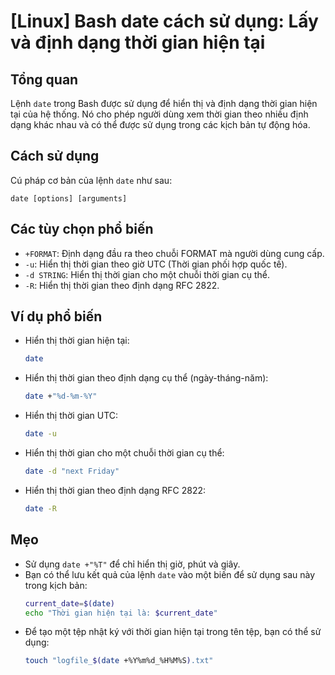 # [Linux] Bash date cách sử dụng: Lấy và định dạng thời gian hiện tại

## Tổng quan
Lệnh `date` trong Bash được sử dụng để hiển thị và định dạng thời gian hiện tại của hệ thống. Nó cho phép người dùng xem thời gian theo nhiều định dạng khác nhau và có thể được sử dụng trong các kịch bản tự động hóa.

## Cách sử dụng
Cú pháp cơ bản của lệnh `date` như sau:
```
date [options] [arguments]
```

## Các tùy chọn phổ biến
- `+FORMAT`: Định dạng đầu ra theo chuỗi FORMAT mà người dùng cung cấp.
- `-u`: Hiển thị thời gian theo giờ UTC (Thời gian phối hợp quốc tế).
- `-d STRING`: Hiển thị thời gian cho một chuỗi thời gian cụ thể.
- `-R`: Hiển thị thời gian theo định dạng RFC 2822.

## Ví dụ phổ biến
- Hiển thị thời gian hiện tại:
  ```bash
  date
  ```

- Hiển thị thời gian theo định dạng cụ thể (ngày-tháng-năm):
  ```bash
  date +"%d-%m-%Y"
  ```

- Hiển thị thời gian UTC:
  ```bash
  date -u
  ```

- Hiển thị thời gian cho một chuỗi thời gian cụ thể:
  ```bash
  date -d "next Friday"
  ```

- Hiển thị thời gian theo định dạng RFC 2822:
  ```bash
  date -R
  ```

## Mẹo
- Sử dụng `date +"%T"` để chỉ hiển thị giờ, phút và giây.
- Bạn có thể lưu kết quả của lệnh `date` vào một biến để sử dụng sau này trong kịch bản:
  ```bash
  current_date=$(date)
  echo "Thời gian hiện tại là: $current_date"
  ```
- Để tạo một tệp nhật ký với thời gian hiện tại trong tên tệp, bạn có thể sử dụng:
  ```bash
  touch "logfile_$(date +%Y%m%d_%H%M%S).txt"
  ```